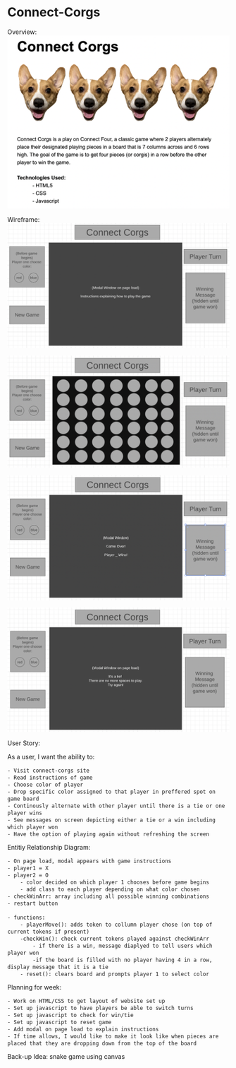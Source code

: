 # Connect-Corgs
Overview:
![overview](./images/Overview.png)

Wireframe:
![intructionswireframe](./images/Instructions-WF.png)

![gameboardwireframe](./images/Gameboard-WF.png)

![winwireframe](./images/Playerwin-WF.png)

![tiewireframe](./images/Tie-WF.png)

User Story:

As a user, I want the ability to:

    - Visit connect-corgs site
    - Read instructions of game
    - Choose color of player
    - Drop specific color assigned to that player in preffered spot on game board
    - Continously alternate with other player until there is a tie or one player wins
    - See messages on screen depicting either a tie or a win including which player won
    - Have the option of playing again without refreshing the screen


Entitiy Relationship Diagram:

    - On page load, modal appears with game instructions
    - player1 = X
    - player2 = O
        - color decided on which player 1 chooses before game begins
        - add class to each player depending on what color chosen
    - checkWinArr: array including all possible winning combinations
    - restart button

    - functions:
        - playerMove(): adds token to collumn player chose (on top of current tokens if present)
        -checkWin(): check current tokens played against checkWinArr
            - if there is a win, message diaplyed to tell users which player won
            -if the board is filled with no player having 4 in a row, display message that it is a tie
        - reset(): clears board and prompts player 1 to select color

Planning for week:

    - Work on HTML/CSS to get layout of website set up
    - Set up javascript to have players be able to switch turns
    - Set up javascript to check for win/tie
    - Set up javascript to reset game
    - Add modal on page load to explain instructions
    - If time allows, I would like to make it look like when pieces are placed that they are dropping down from the top of the board


Back-up Idea: snake game using canvas
